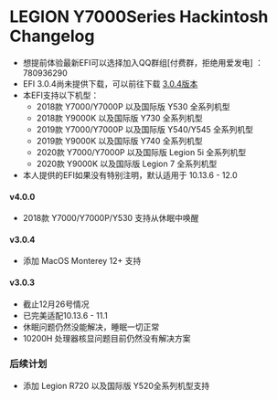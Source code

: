 LEGION Y7000Series Hackintosh Changelog
========================================
-  想提前体验最新EFI可以选择加入QQ群组[付费群，拒绝用爱发电] ：780936290
-  EFI 3.0.4尚未提供下载，可以前往下载 [3.0.4版本](https://github.com/xiaoMGitHub/LEGION_Y7000Series_Hackintosh/releases/tag/v3.0.3)
- 本EFI支持以下机型：
  * 2018款 Y7000/Y7000P 以及国际版 Y530 全系列机型
  * 2018款 Y9000K 以及国际版 Y730 全系列机型
  * 2019款 Y7000/Y7000P 以及国际版 Y540/Y545 全系列机型
  * 2019款 Y9000K 以及国际版 Y740 全系列机型
  * 2020款 Y7000/Y7000P 以及国际版 Legion 5i 全系列机型
  * 2020款 Y9000K 以及国际版 Legion 7 全系列机型
- 本人提供的EFI如果没有特别注明，默认适用于 10.13.6 - 12.0

#### v4.0.0
* 2018款 Y7000/Y7000P/Y530 支持从休眠中唤醒

#### v3.0.4
 * 添加 MacOS Monterey 12+ 支持

#### v3.0.3
 * 截止12月26号情况
 * 已完美适配10.13.6 - 11.1
 * 休眠问题仍然没能解决，睡眠一切正常
 * 10200H 处理器核显问题目前仍然没有解决方案
 
 ### 后续计划
 - 添加 Legion R720 以及国际版 Y520全系列机型支持
